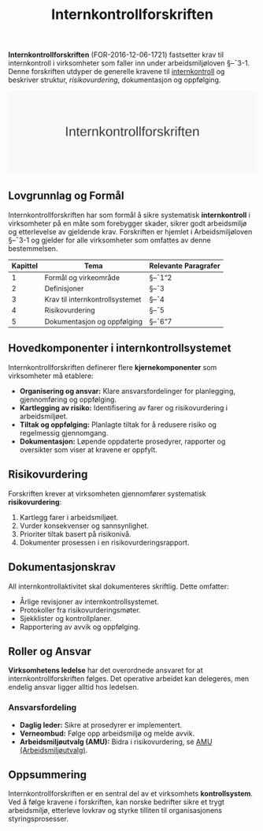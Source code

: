 ﻿---
title: "Internkontrollforskriften"
seoTitle: "Internkontrollforskriften"
description: '**Internkontrollforskriften** (FOR-2016-12-06-1721) fastsetter krav til internkontroll i virksomheter som faller inn under arbeidsmiljøloven §–¯3-1. Denne fo...'
summary: "Oversikt over internkontrollforskriften: formål, krav, risikovurdering, dokumentasjon og ansvar."
---

**Internkontrollforskriften** (FOR-2016-12-06-1721) fastsetter krav til internkontroll i virksomheter som faller inn under arbeidsmiljøloven §–¯3-1. Denne forskriften utdyper de generelle kravene til [internkontroll](/blogs/regnskap/hva-er-internkontroll "Hva er internkontroll? En Komplett Guide til Internkontroll i Norge") og beskriver struktur, *risikovurdering*, dokumentasjon og oppfølging.

![Internkontrollforskriften](internkontrollforskriften-image.svg)

## Lovgrunnlag og Formål

Internkontrollforskriften har som formål å sikre systematisk **internkontroll** i virksomheter på en måte som forebygger skader, sikrer godt arbeidsmiljø og etterlevelse av gjeldende krav. Forskriften er hjemlet i Arbeidsmiljøloven §–¯3-1 og gjelder for alle virksomheter som omfattes av denne bestemmelsen.

| Kapittel | Tema                              | Relevante Paragrafer |
|----------|-----------------------------------|----------------------|
| 1        | Formål og virkeområde             | §–¯1“2               |
| 2        | Definisjoner                      | §–¯3                 |
| 3        | Krav til internkontrollsystemet   | §–¯4                 |
| 4        | Risikovurdering                   | §–¯5                 |
| 5        | Dokumentasjon og oppfølging       | §–¯6“7               |

## Hovedkomponenter i internkontrollsystemet

Internkontrollforskriften definerer flere **kjernekomponenter** som virksomheter må etablere:

* **Organisering og ansvar:** Klare ansvarsfordelinger for planlegging, gjennomføring og oppfølging.
* **Kartlegging av risiko:** Identifisering av farer og risikovurdering i arbeidsmiljøet.
* **Tiltak og oppfølging:** Planlagte tiltak for å redusere risiko og regelmessig gjennomgang.
* **Dokumentasjon:** Løpende oppdaterte prosedyrer, rapporter og oversikter som viser at kravene er oppfylt.

## Risikovurdering

Forskriften krever at virksomheten gjennomfører systematisk **risikovurdering**:

1. Kartlegg farer i arbeidsmiljøet.
2. Vurder konsekvenser og sannsynlighet.
3. Prioriter tiltak basert på risikonivå.
4. Dokumenter prosessen i en risikovurderingsrapport.

## Dokumentasjonskrav

All internkontrollaktivitet skal dokumenteres skriftlig. Dette omfatter:

* Årlige revisjoner av internkontrollsystemet.
* Protokoller fra risikovurderingsmøter.
* Sjekklister og kontrollplaner.
* Rapportering av avvik og oppfølging.

## Roller og Ansvar

**Virksomhetens ledelse** har det overordnede ansvaret for at internkontrollforskriften følges. Det operative arbeidet kan delegeres, men endelig ansvar ligger alltid hos ledelsen.

### Ansvarsfordeling

* **Daglig leder:** Sikre at prosedyrer er implementert.
* **Verneombud:** Følge opp arbeidsmiljø og melde avvik.
* **Arbeidsmiljøutvalg (AMU):** Bidra i risikovurdering, se [AMU (Arbeidsmiljøutvalg)](/blogs/regnskap/amu "AMU (Arbeidsmiljøutvalg) “ Komplett Guide til Arbeidsmiljøutvalg i Norge").

## Oppsummering

Internkontrollforskriften er en sentral del av et virksomhets **kontrollsystem**. Ved å følge kravene i forskriften, kan norske bedrifter sikre et trygt arbeidsmiljø, etterleve lovkrav og styrke tilliten til organisasjonens styringsprosesser.










